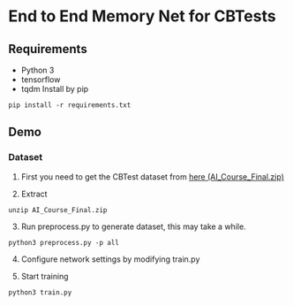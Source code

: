 # End to End Memory Net for CBTests
## Requirements
* Python 3
* tensorflow
* tqdm
Install by pip
```
pip install -r requirements.txt
```

## Demo
### Dataset
1. First you need to get the CBTest dataset from [here (AI_Course_Final.zip)](https://www.kaggle.com/c/itic2017practice/data)

2. Extract
```
unzip AI_Course_Final.zip
```
3. Run preprocess.py to generate dataset, this may take a while.
```
python3 preprocess.py -p all
```
4. Configure network settings by modifying train.py

5. Start training
```
python3 train.py
```

